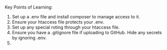 Key Points of Learning:

1. Set up a .env file and install composer to manage access to it.
2. Ensure your htaccess file protects your .env.
3. Set up any special roting through your htaccess file.
4. Ensure you have a .gitignore file if uploading to GitHub. Hide any secrets by ignoring .env.
5.
